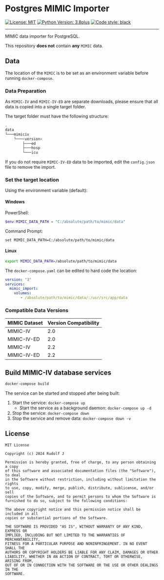 # Postgres MIMIC Importer

<a href="/LICENSE"><img alt="License: MIT" src="https://img.shields.io/badge/MIT-purple?style=for-the-badge&label=LICENSE"></a>
<a href="https://www.python.org/downloads/"><img alt="Python Version: 3.8plus" src="https://img.shields.io/badge/3.10-green?style=for-the-badge&label=Python&logo=python"></a>
<a href="https://github.com/psf/black"><img alt="Code style: black" src="https://img.shields.io/badge/black-black?style=for-the-badge&label=Code%20Style"></a>

****

MIMIC data importer for PostgreSQL.

This repository **does not** contain **any** `MIMIC` data.

## Data

The location of the `MIMIC` is to be set as an environment variable before running `docker-compose`.

### Data Preparation

As `MIMIC-IV` and `MIMIC-IV-ED` are separate downloads, please ensure that all data is copied into a single target folder.

The target folder must have the following structure:

```bash
.
data
└───mimiciv
    └───<version>
        ├───ed
        ├───hosp
        └───icu
```

If you do not require `MIMIC-IV-ED` data to be imported, edit the `config.json` file to remove the import.

### Set the target location

Using the environment variable (default):

#### Windows

PowerShell:
```PowerShell
$env:MIMIC_DATA_PATH = "C:/absolute/path/to/mimic/data"
```

Command Prompt:

```commandline
set MIMIC_DATA_PATH=C:/absolute/path/to/mimic/data
```

#### Linux

```Bash
export MIMIC_DATA_PATH=/absolute/path/to/mimic/data
```

The `docker-compose.yaml` can be edited to hard code the location:

```yaml
version: "3"
services:
  mimic_import:
    volumes:
       - /absolute/path/to/mimic/data/:/usr/src/app/data
```

### Compatible Data Versions

| MIMIC Dataset | Version Compatibility |
|:--------------|:----------------------|
| MIMIC-IV      | 2.0                   |
| MIMIC-IV-ED   | 2.0                   |
| MIMIC-IV      | 2.2                   |
| MIMIC-IV-ED   | 2.2                   |

## Build MIMIC-IV database services

```bash
docker-compose build
```

The service can be started and stopped after being built:

1. Start the service: `docker-compose up`
    * Start the service as a background daemon: `docker-compose up -d`
2. Stop the service: `docker-compose down`
3. Stop the service and remove data: `docker-compose down -v`

## License
```license
MIT License

Copyright (c) 2024 Rudolf J

Permission is hereby granted, free of charge, to any person obtaining a copy
of this software and associated documentation files (the "Software"), to deal
in the Software without restriction, including without limitation the rights
to use, copy, modify, merge, publish, distribute, sublicense, and/or sell
copies of the Software, and to permit persons to whom the Software is
furnished to do so, subject to the following conditions:

The above copyright notice and this permission notice shall be included in all
copies or substantial portions of the Software.

THE SOFTWARE IS PROVIDED "AS IS", WITHOUT WARRANTY OF ANY KIND, EXPRESS OR
IMPLIED, INCLUDING BUT NOT LIMITED TO THE WARRANTIES OF MERCHANTABILITY,
FITNESS FOR A PARTICULAR PURPOSE AND NONINFRINGEMENT. IN NO EVENT SHALL THE
AUTHORS OR COPYRIGHT HOLDERS BE LIABLE FOR ANY CLAIM, DAMAGES OR OTHER
LIABILITY, WHETHER IN AN ACTION OF CONTRACT, TORT OR OTHERWISE, ARISING FROM,
OUT OF OR IN CONNECTION WITH THE SOFTWARE OR THE USE OR OTHER DEALINGS IN THE
SOFTWARE.
```

